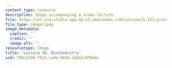 ```yaml
---
content_type: resource
description: Image accompanying a video lecture.
file: https://ol-ocw-studio-app-qa.s3.amazonaws.com/courses/5-111-principles-of-chemical-science-fall-2008/760c5586fb11cade668da30a3c850a6c_36.jpg
file_type: image/jpeg
image_metadata:
  caption: ''
  credit: ''
  image-alt: ''
resourcetype: Image
title: 'Lecture 36: Biochemistry'
uid: 760c5586-fb11-cade-668d-a30a3c850a6c
---
```

